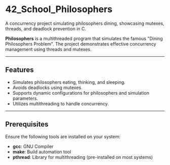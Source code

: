 # 42_School_Philosophers
A concurrency project simulating philosophers dining, showcasing mutexes, threads, and deadlock prevention in C.

**Philosophers** is a multithreaded program that simulates the famous "Dining Philosophers Problem". The project demonstrates effective concurrency management using threads and mutexes.

---

## Features

- Simulates philosophers eating, thinking, and sleeping.
- Avoids deadlocks using mutexes.
- Supports dynamic configurations for philosophers and simulation parameters.
- Utilizes multithreading to handle concurrency.

---

## Prerequisites

Ensure the following tools are installed on your system:

- **gcc**: GNU Compiler
- **make**: Build automation tool
- **pthread**: Library for multithreading (pre-installed on most systems)



